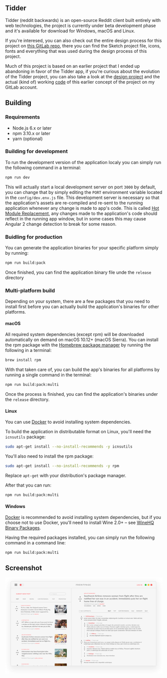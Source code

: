 ## Tidder
Tidder (reddit backwards) is an open-source Reddit client built entirely with
web technologies, the project is currently under beta development phase and
it's available for download for Windows, macOS and Linux.

If you're interesed, you can also check out the entire design process for this
project on [this GitLab repo](https://gitlab.com/Isidore/tidder-mockup), there
you can find the Sketch project file, icons, fonts and everything that was
used during the design process of this project.

Much of this project is based on an earlier project that I ended up abandoning
in favor of the Tidder app, if you're curious about the evolution of the Tidder
project, you can also take a look at the
[design project](https://gitlab.com/Isidore/reddit-redesign-mockup) and the
actual (kind of) working [code](https://gitlab.com/Isidore/reddit-redesign) of
this earlier concept of the project on my GitLab account.

## Building

### Requirements

- Node.js 6.x or later
- npm 3.10.x or later
- yarn (optional)

### Building for development

To run the development version of the application localy you can simply run the
following command in a terminal:

```bash
npm run dev
```

This will actually start a local development server on port `3000` by default,
you can change that by simply editing the `PORT` environment variable located
in the `config/dev.env.js` file. This development server is necessary so that
the application's assets are re-compiled and re-sent to the running application
whenever any change is made to app's code. This is called
[Hot Module Replacement](https://webpack.js.org/concepts/hot-module-replacement/),
any changes made to the application's code should reflect in the running app
window, but in some cases this may cause Angular 2 change detection to break
for some reason.

### Buidling for production

You can generate the application binaries for your specific platform simply
by running:

```bash
npm run build:pack
```

Once finished, you can find the application binary file unde the `release`
directory

### Multi-platform build

Depending on your system, there are a few packages that you need to install
first before you can actually build the application's binaries for other
platforms.

#### macOS

All required system dependencies (except rpm) will be downloaded automatically
on demand on macOS 10.12+ (macOS Sierra). You can install the rpm package with
the [Homebrew package manager](https://brew.sh/) by running the following in a
terminal:

```bash
brew install rpm
```

With that taken care of, you can build the app's binaries for all platforms
by running a single command in the terminal:

```bash
npm run build:pack:multi
```

Once the process is finished, you can find the application's binaries under
the `release` directory.

#### Linux

You can use [Docker](https://www.electron.build/multi-platform-build#docker)
to avoid installing system dependencies.

To build the application in distributable format on Linux, you'll need the
`icnsutils` package:

```bash
sudo apt-get install --no-install-recommends -y icnsutils
```

You'll also need to install the rpm package:

```bash
sudo apt-get install --no-install-recommends -y rpm
```

Replace `apt-get` with your distribution's package manager.

After that you can run:

```bash
npm run build:pack:multi
```

#### Windows

[Docker](https://www.electron.build/multi-platform-build#docker) is recommended
to avoid installing system dependencies, but if you choose not to use Docker,
you'll need to install Wine 2.0+ – see
[WineHQ Binary Packages](https://www.winehq.org/download#binary).

Having the required packages installed, you can simply run the following
command in a command line:

```bash
npm run build:pack:multi
```

## Screenshot

![Application Screenshot](/resources/screenshot.png?raw=true)
